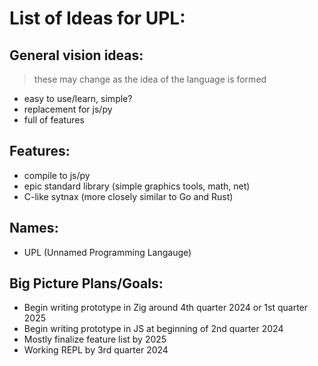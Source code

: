 # List of Ideas for UPL:

## General vision ideas:

> these may change as the idea of the language is formed

-   easy to use/learn, simple?
-   replacement for js/py
-   full of features 

## Features:

-   compile to js/py
-   epic standard library (simple graphics tools, math, net)
-   C-like sytnax (more closely similar to Go and Rust)

## Names:

-   UPL (Unnamed Programming Langauge)

## Big Picture Plans/Goals:

-  Begin writing prototype in Zig around 4th quarter 2024 or 1st quarter 2025
-  Begin writing prototype in JS at beginning of 2nd quarter 2024
-  Mostly finalize feature list by 2025
-  Working REPL by 3rd quarter 2024